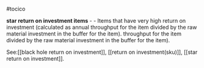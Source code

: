 #tocico

<b>star return on investment items</b> -  - Items that have very high return on investment (calculated as annual throughput for the item divided by the raw material investment in the buffer for the item). throughput for the item divided by the raw material investment in the buffer for the item). 



See:[[black hole return on investment]], [[return on investment(sku)]], [[star return on investment]].



